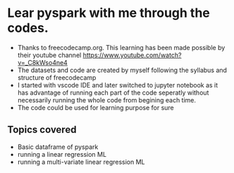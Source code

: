 # Lear pyspark with me through the codes.

* Thanks to freecodecamp.org. This learning has been made possible by their youtube channel https://www.youtube.com/watch?v=_C8kWso4ne4
* The datasets and code are created by myself following the syllabus and structure of freecodecamp
* I started with vscode IDE and later switched to jupyter notebook as it has advantage of running each part of the code seperatly without necessarily running the whole code from begining each time.
* The code could be used for learning purpose for sure

## Topics covered
* Basic dataframe of pyspark
* running a linear regression ML 
* running a multi-variate linear regression ML 
